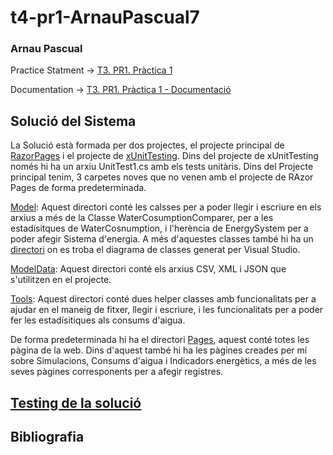 # t4-pr1-ArnauPascual7

### Arnau Pascual

Practice Statment -> [T3. PR1. Pràctica 1](https://docs.google.com/document/d/14zwFBoM9mjmuGa32U_vSWfnLPBEoeY0l2J4p7b26NWg/edit?pli=1&tab=t.0#heading=h.7cha7h76kgkf)

Documentation -> [T3. PR1. Pràctica 1 - Documentació](https://docs.google.com/document/d/1NPaLl9AqAp1485Ls8cZctHeaNeEEKVmNIq0QcSHRl2g/edit?tab=t.0#heading=h.7cha7h76kgkf)

## Solució del Sistema

La Solució està formada per dos projectes, el projecte principal de [RazorPages](EcoEnergyRazorPagesSolution/EcoEnergyRazorPages) i el projecte de [xUnitTesting](EcoEnergyRazorPagesSolution/xUnitTestProject). Dins del projecte de xUnitTesting només hi ha un arxiu UnitTest1.cs amb els tests unitàris. Dins del Projecte principal tenim, 3 carpetes noves que no venen amb el projecte de RAzor Pages de forma predeterminada.

[Model](EcoEnergyRazorPagesSolution/EcoEnergyRazorPages/Model): Aquest directori conté les calsses per a poder llegir i escriure en els arxius a més de la Classe WaterCosumptionComparer, per a les estadísitques de WaterCosnumption, i l'herència de EnergySystem per a poder afegir Sistema d'energia. A més d'aquestes classes també hi ha un [directori](EcoEnergyRazorPagesSolution/EcoEnergyRazorPages/Model/ClassDiagram) on es troba el diagrama de classes generat per Visual Studio.

[ModelData](EcoEnergyRazorPagesSolution/EcoEnergyRazorPages/ModelData): Aquest directori conté els arxius CSV, XML i JSON que s'utilitzen en el projecte.

[Tools](EcoEnergyRazorPagesSolution/EcoEnergyRazorPages/Tools): Aquest directori conté dues helper classes amb funcionalitats per a ajudar en el maneig de fitxer, llegir i escriure, i les funcionalitats per a poder fer les estadísitiques als consums d'aigua.

De forma predeterminada hi ha el directori [Pages](EcoEnergyRazorPagesSolution/EcoEnergyRazorPages/Pages), aquest conté totes les pàgina de la web. Dins d'aquest també hi ha les pàgines creades per mí sobre Simulacions, Consums d'aigua i Indicadors energètics, a més de les seves pàgines corresponents per a afegir registres.

## [Testing de la solució](EcoEnergyRazorPagesSolution/xUnitTestProject)

## Bibliografia

